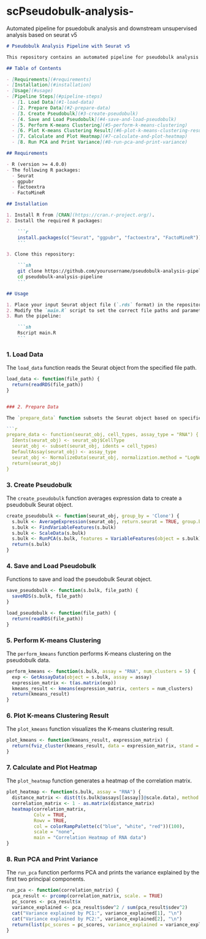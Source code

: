 # scPseudobulk-analysis-
Automated pipeline for psuedobulk analysis and downstream unsupervised analysis based on seurat v5

```markdown
# Pseudobulk Analysis Pipeline with Seurat v5

This repository contains an automated pipeline for pseudobulk analysis and downstream unsupervised analysis using Seurat v5. The pipeline includes normalization, pseudobulk creation, clustering, heatmap generation, and principal component analysis (PCA).

## Table of Contents

- [Requirements](#requirements)
- [Installation](#installation)
- [Usage](#usage)
- [Pipeline Steps](#pipeline-steps)
  - [1. Load Data](#1-load-data)
  - [2. Prepare Data](#2-prepare-data)
  - [3. Create Pseudobulk](#3-create-pseudobulk)
  - [4. Save and Load Pseudobulk](#4-save-and-load-pseudobulk)
  - [5. Perform K-means Clustering](#5-perform-k-means-clustering)
  - [6. Plot K-means Clustering Result](#6-plot-k-means-clustering-result)
  - [7. Calculate and Plot Heatmap](#7-calculate-and-plot-heatmap)
  - [8. Run PCA and Print Variance](#8-run-pca-and-print-variance)

## Requirements

- R (version >= 4.0.0)
- The following R packages:
  - Seurat
  - ggpubr
  - factoextra
  - FactoMineR

## Installation

1. Install R from [CRAN](https://cran.r-project.org/).
2. Install the required R packages:

    ```r
    install.packages(c("Seurat", "ggpubr", "factoextra", "FactoMineR"))
    ```

3. Clone this repository:

    ```sh
    git clone https://github.com/yourusername/pseudobulk-analysis-pipeline.git
    cd pseudobulk-analysis-pipeline
    ```

## Usage

1. Place your input Seurat object file (`.rds` format) in the repository directory.
2. Modify the `main.R` script to set the correct file paths and parameters (input file path, cell types, assay type, number of clusters).
3. Run the pipeline:

    ```sh
    Rscript main.R
    ```
```


### 1. Load Data

The `load_data` function reads the Seurat object from the specified file path.

```r
load_data <- function(file_path) {
  return(readRDS(file_path))
}


### 2. Prepare Data

The `prepare_data` function subsets the Seurat object based on specified cell types and normalizes the data.

```r
prepare_data <- function(seurat_obj, cell_types, assay_type = "RNA") {
  Idents(seurat_obj) <- seurat_obj$CellType
  seurat_obj <- subset(seurat_obj, idents = cell_types)
  DefaultAssay(seurat_obj) <- assay_type
  seurat_obj <- NormalizeData(seurat_obj, normalization.method = "LogNormalize", scale.factor = 10000, assay = assay_type)
  return(seurat_obj)
}
```

### 3. Create Pseudobulk

The `create_pseudobulk` function averages expression data to create a pseudobulk Seurat object.

```r
create_pseudobulk <- function(seurat_obj, group_by = 'Clone') {
  s.bulk <- AverageExpression(seurat_obj, return.seurat = TRUE, group.by = group_by)
  s.bulk <- FindVariableFeatures(s.bulk)
  s.bulk <- ScaleData(s.bulk)
  s.bulk <- RunPCA(s.bulk, features = VariableFeatures(object = s.bulk), npcs = 10)
  return(s.bulk)
}
```

### 4. Save and Load Pseudobulk

Functions to save and load the pseudobulk Seurat object.

```r
save_pseudobulk <- function(s.bulk, file_path) {
  saveRDS(s.bulk, file_path)
}

load_pseudobulk <- function(file_path) {
  return(readRDS(file_path))
}
```

### 5. Perform K-means Clustering

The `perform_kmeans` function performs K-means clustering on the pseudobulk data.

```r
perform_kmeans <- function(s.bulk, assay = "RNA", num_clusters = 5) {
  exp <- GetAssayData(object = s.bulk, assay = assay)
  expression_matrix <- t(as.matrix(exp))
  kmeans_result <- kmeans(expression_matrix, centers = num_clusters)
  return(kmeans_result)
}
```

### 6. Plot K-means Clustering Result

The `plot_kmeans` function visualizes the K-means clustering result.

```r
plot_kmeans <- function(kmeans_result, expression_matrix) {
  return(fviz_cluster(kmeans_result, data = expression_matrix, stand = FALSE))
}
```

### 7. Calculate and Plot Heatmap

The `plot_heatmap` function generates a heatmap of the correlation matrix.

```r
plot_heatmap <- function(s.bulk, assay = "RNA") {
  distance_matrix <- dist(t(s.bulk@assays[[assay]]@scale.data), method = "euclidean")
  correlation_matrix <- 1 - as.matrix(distance_matrix)
  heatmap(correlation_matrix, 
          Colv = TRUE,   
          Rowv = TRUE,   
          col = colorRampPalette(c("blue", "white", "red"))(100),
          scale = "none",
          main = "Correlation Heatmap of RNA data")
}
```

### 8. Run PCA and Print Variance

The `run_pca` function performs PCA and prints the variance explained by the first two principal components.

```r
run_pca <- function(correlation_matrix) {
  pca_result <- prcomp(correlation_matrix, scale. = TRUE)
  pc_scores <- pca_result$x
  variance_explained <- pca_result$sdev^2 / sum(pca_result$sdev^2)
  cat("Variance explained by PC1:", variance_explained[1], "\n")
  cat("Variance explained by PC2:", variance_explained[2], "\n")
  return(list(pc_scores = pc_scores, variance_explained = variance_explained))
}
```

 
